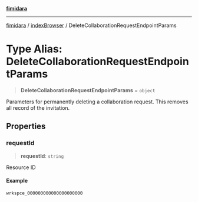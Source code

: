 [**fimidara**](../../README.md)

***

[fimidara](../../modules.md) / [indexBrowser](../README.md) / DeleteCollaborationRequestEndpointParams

# Type Alias: DeleteCollaborationRequestEndpointParams

> **DeleteCollaborationRequestEndpointParams** = `object`

Parameters for permanently deleting a collaboration request. This removes all record of the invitation.

## Properties

### requestId

> **requestId**: `string`

Resource ID

#### Example

```
wrkspce_000000000000000000000
```
